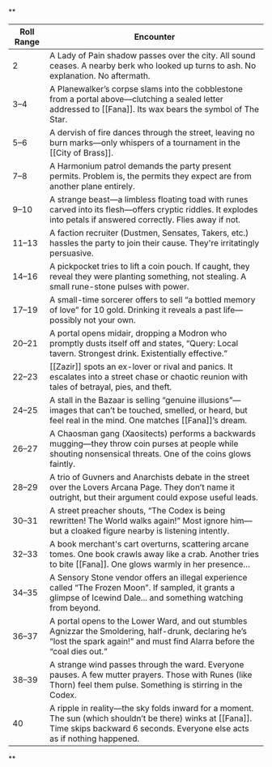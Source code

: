 **

|  Roll Range | Encounter                                                                                                                                                                          |
| ----------- | ---------------------------------------------------------------------------------------------------------------------------------------------------------------------------------- |
| 2           | A Lady of Pain shadow passes over the city. All sound ceases. A nearby berk who looked up turns to ash. No explanation. No aftermath.                                              |
| 3–4         | A Planewalker’s corpse slams into the cobblestone from a portal above—clutching a sealed letter addressed to [[Fana]]. Its wax bears the symbol of The Star.                           |
| 5–6         | A dervish of fire dances through the street, leaving no burn marks—only whispers of a tournament in the [[City of Brass]].                                                             |
| 7–8         | A Harmonium patrol demands the party present permits. Problem is, the permits they expect are from another plane entirely.                                                         |
| 9–10        | A strange beast—a limbless floating toad with runes carved into its flesh—offers cryptic riddles. It explodes into petals if answered correctly. Flies away if not.                |
| 11–13       | A faction recruiter (Dustmen, Sensates, Takers, etc.) hassles the party to join their cause. They're irritatingly persuasive.                                                      |
| 14–16       | A pickpocket tries to lift a coin pouch. If caught, they reveal they were planting something, not stealing. A small rune-stone pulses with power.                                  |
| 17–19       | A small-time sorcerer offers to sell “a bottled memory of love” for 10 gold. Drinking it reveals a past life—possibly not your own.                                                |
| 20–21       | A portal opens midair, dropping a Modron who promptly dusts itself off and states, “Query: Local tavern. Strongest drink. Existentially effective.”                                |
| 22–23       | [[Zazir]] spots an ex-lover or rival and panics. It escalates into a street chase or chaotic reunion with tales of betrayal, pies, and theft.                                          |
| 24–25       | A stall in the Bazaar is selling “genuine illusions”—images that can’t be touched, smelled, or heard, but feel real in the mind. One matches [[Fana]]’s dream.                         |
| 26–27       | A Chaosman gang (Xaositects) performs a backwards mugging—they throw coin purses at people while shouting nonsensical threats. One of the coins glows faintly.                     |
| 28–29       | A trio of Guvners and Anarchists debate in the street over the Lovers Arcana Page. They don’t name it outright, but their argument could expose useful leads.                      |
| 30–31       | A street preacher shouts, “The Codex is being rewritten! The World walks again!” Most ignore him—but a cloaked figure nearby is listening intently.                                |
| 32–33       | A book merchant's cart overturns, scattering arcane tomes. One book crawls away like a crab. Another tries to bite [[Fana]]. One glows warmly in her presence…                         |
| 34–35       | A Sensory Stone vendor offers an illegal experience called “The Frozen Moon”. If sampled, it grants a glimpse of Icewind Dale... and something watching from beyond.               |
| 36–37       | A portal opens to the Lower Ward, and out stumbles Agnizzar the Smoldering, half-drunk, declaring he’s “lost the spark again!” and must find Alarra before the “coal dies out.”    |
| 38–39       | A strange wind passes through the ward. Everyone pauses. A few mutter prayers. Those with Runes (like Thorn) feel them pulse. Something is stirring in the Codex.                  |
| 40          | A ripple in reality—the sky folds inward for a moment. The sun (which shouldn’t be there) winks at [[Fana]]. Time skips backward 6 seconds. Everyone else acts as if nothing happened. |

  
**